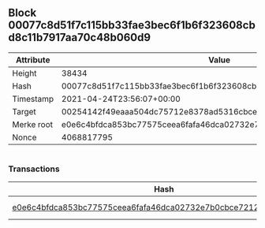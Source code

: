 ## Block 00077c8d51f7c115bb33fae3bec6f1b6f323608cbd8c11b7917aa70c48b060d9

Attribute | Value
--- | ---
Height | 38434
Hash | 00077c8d51f7c115bb33fae3bec6f1b6f323608cbd8c11b7917aa70c48b060d9
Timestamp | 2021-04-24T23:56:07+00:00
Target | 00254142f49eaaa504dc75712e8378ad5316cbcead634704b3734b6271167cc4
Merke root | e0e6c4bfdca853bc77575ceea6fafa46dca02732e7b0cbce72129b58494fedda
Nonce | 4068817795

```

```

### Transactions

Hash | Amount
--- | ---
[e0e6c4bfdca853bc77575ceea6fafa46dca02732e7b0cbce72129b58494fedda](e0e6c4bfdca853bc77575ceea6fafa46dca02732e7b0cbce72129b58494fedda.md) | 10.00000000 SKEPTI 
